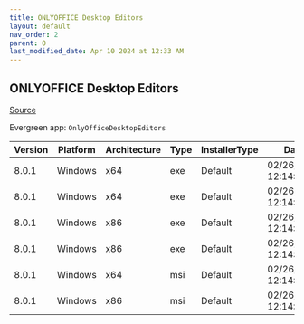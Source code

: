 ```yaml
---
title: ONLYOFFICE Desktop Editors
layout: default
nav_order: 2
parent: O
last_modified_date: Apr 10 2024 at 12:33 AM
---
```


## ONLYOFFICE Desktop Editors

[Source](https://www.onlyoffice.com/desktop.aspx)

Evergreen app: `OnlyOfficeDesktopEditors`

| Version | Platform | Architecture | Type | InstallerType | Date                | Size      | URI                                                                                                                                                                                                |
| ------- | -------- | ------------ | ---- | ------------- | ------------------- | --------- | -------------------------------------------------------------------------------------------------------------------------------------------------------------------------------------------------- |
| 8.0.1   | Windows  | x64          | exe  | Default       | 02/26/2024 12:14:49 | 218684264 | [https://github.com/ONLYOFFICE/DesktopEditors/releases/download/v8.0.1/DesktopEditors_x64.exe](https://github.com/ONLYOFFICE/DesktopEditors/releases/download/v8.0.1/DesktopEditors_x64.exe)       |
| 8.0.1   | Windows  | x64          | exe  | Default       | 02/26/2024 12:14:49 | 418226328 | [https://github.com/ONLYOFFICE/DesktopEditors/releases/download/v8.0.1/DesktopEditors_x64_xp.exe](https://github.com/ONLYOFFICE/DesktopEditors/releases/download/v8.0.1/DesktopEditors_x64_xp.exe) |
| 8.0.1   | Windows  | x86          | exe  | Default       | 02/26/2024 12:14:49 | 197482376 | [https://github.com/ONLYOFFICE/DesktopEditors/releases/download/v8.0.1/DesktopEditors_x86.exe](https://github.com/ONLYOFFICE/DesktopEditors/releases/download/v8.0.1/DesktopEditors_x86.exe)       |
| 8.0.1   | Windows  | x86          | exe  | Default       | 02/26/2024 12:14:49 | 407783472 | [https://github.com/ONLYOFFICE/DesktopEditors/releases/download/v8.0.1/DesktopEditors_x86_xp.exe](https://github.com/ONLYOFFICE/DesktopEditors/releases/download/v8.0.1/DesktopEditors_x86_xp.exe) |
| 8.0.1   | Windows  | x64          | msi  | Default       | 02/26/2024 12:14:49 | 343419904 | [https://github.com/ONLYOFFICE/DesktopEditors/releases/download/v8.0.1/DesktopEditors_x64.msi](https://github.com/ONLYOFFICE/DesktopEditors/releases/download/v8.0.1/DesktopEditors_x64.msi)       |
| 8.0.1   | Windows  | x86          | msi  | Default       | 02/26/2024 12:14:49 | 315110400 | [https://github.com/ONLYOFFICE/DesktopEditors/releases/download/v8.0.1/DesktopEditors_x86.msi](https://github.com/ONLYOFFICE/DesktopEditors/releases/download/v8.0.1/DesktopEditors_x86.msi)       |
